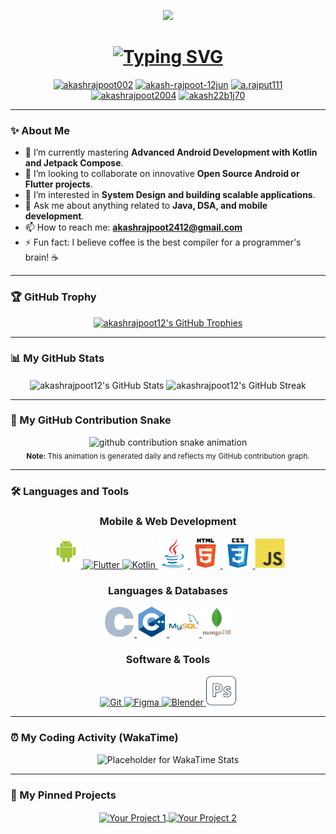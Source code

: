 <p align="center">
  <img src="https://capsule-render.vercel.app/api?type=waving&color=0077be&height=180&section=header&text=Akash%20Rajpoot&fontSize=70&animation=fadeIn&fontAlignY=30&desc=Computer%20Engineering%20Student%20|%20Android%20Developer&descFontSize=20&descAlignY=60" />
</p>

<h1 align="center">
  <a href="https://git.io/typing-svg">
    <img src="https://readme-typing-svg.demolab.com?font=Fira+Code&weight=600&size=30&duration=4000&color=36BCF7&center=true&vCenter=true&width=500&lines=Hi+there%2C+I'm+Akash+Rajpoot;A+B.Tech+C.S.+Student;Android+%26+Flutter+Developer;Problem+Solver" alt="Typing SVG">
  </a>
</h1>

<p align="center">
  <a href="https://twitter.com/akashrajpoot002" target="_blank"><img src="https://raw.githubusercontent.com/rahuldkjain/github-profile-readme-generator/master/src/images/icons/Social/twitter.svg" alt="akashrajpoot002" height="30" width="40" /></a>
  <a href="https://www.linkedin.com/in/akash-rajpoot-12jun/" target="_blank"><img src="https://raw.githubusercontent.com/rahuldkjain/github-profile-readme-generator/master/src/images/icons/Social/linked-in-alt.svg" alt="akash-rajpoot-12jun" height="30" width="40" /></a>
  <a href="https://instagram.com/a.rajput111" target="_blank"><img src="https://raw.githubusercontent.com/rahuldkjain/github-profile-readme-generator/master/src/images/icons/Social/instagram.svg" alt="a.rajput111" height="30" width="40" /></a>
  <a href="https://www.leetcode.com/akashrajpoot2004" target="_blank"><img src="https://raw.githubusercontent.com/rahuldkjain/github-profile-readme-generator/master/src/images/icons/Social/leet-code.svg" alt="akashrajpoot2004" height="30" width="40" /></a>
  <a href="https://auth.geeksforgeeks.org/user/akash22b1j70" target="_blank"><img src="https://raw.githubusercontent.com/rahuldkjain/github-profile-readme-generator/master/src/images/icons/Social/geeks-for-geeks.svg" alt="akash22b1j70" height="30" width="40" /></a>
</p>

---

### ✨ About Me

- 🌱 I’m currently mastering **Advanced Android Development with Kotlin and Jetpack Compose**.
- 👯 I’m looking to collaborate on innovative **Open Source Android or Flutter projects**.
- 🤔 I’m interested in **System Design and building scalable applications**.
- 💬 Ask me about anything related to **Java, DSA, and mobile development**.
- 📫 How to reach me: **akashrajpoot2412@gmail.com**
- ⚡ Fun fact: I believe coffee is the best compiler for a programmer's brain! ☕

---

### 🏆 GitHub Trophy

<p align="center">
  <a href="https://github.com/ryo-ma/github-profile-trophy">
    <img src="https://github-profile-trophy.vercel.app/?username=akashrajpoot12&theme=tokyonight&row=1&column=7" alt="akashrajpoot12's GitHub Trophies" />
  </a>
</p>

---

### 📊 My GitHub Stats

<p align="center">
  <img align="center" src="https://github-readme-stats.vercel.app/api?username=akashrajpoot12&show_icons=true&locale=en&theme=tokyonight" alt="akashrajpoot12's GitHub Stats" />
  <img align="center" src="https://streak-stats.demolab.com/?user=akashrajpoot12&theme=tokyonight" alt="akashrajpoot12's GitHub Streak" />
</p>

---

### 🐍 My GitHub Contribution Snake

<p align="center">
  <img src="https://raw.githubusercontent.com/akashrajpoot12/akashrajpoot12/main/dist/github-contribution-grid-snek-dark.svg" alt="github contribution snake animation"/>
  <br>
  <sub><b>Note:</b> This animation is generated daily and reflects my GitHub contribution graph.</sub>
</p>

---

### 🛠️ Languages and Tools

<h3 align="center">Mobile & Web Development</h3>
<p align="center">
    <a href="https://developer.android.com" target="_blank" rel="noreferrer"> <img src="https://raw.githubusercontent.com/devicons/devicon/master/icons/android/android-original-wordmark.svg" alt="Android" width="48" height="48"/> </a>
    <a href="https://flutter.dev" target="_blank" rel="noreferrer"> <img src="https://www.vectorlogo.zone/logos/flutterio/flutterio-icon.svg" alt="Flutter" width="48" height="48"/> </a>
    <a href="https://kotlinlang.org" target="_blank" rel="noreferrer"> <img src="https://www.vectorlogo.zone/logos/kotlinlang/kotlinlang-icon.svg" alt="Kotlin" width="48" height="48"/> </a>
    <a href="https://www.java.com" target="_blank" rel="noreferrer"> <img src="https://raw.githubusercontent.com/devicons/devicon/master/icons/java/java-original.svg" alt="Java" width="48" height="48"/> </a>
    <a href="https://www.w3.org/html/" target="_blank" rel="noreferrer"> <img src="https://raw.githubusercontent.com/devicons/devicon/master/icons/html5/html5-original-wordmark.svg" alt="HTML5" width="48" height="48"/> </a>
    <a href="https://www.w3schools.com/css/" target="_blank" rel="noreferrer"> <img src="https://raw.githubusercontent.com/devicons/devicon/master/icons/css3/css3-original-wordmark.svg" alt="CSS3" width="48" height="48"/> </a>
    <a href="https://developer.mozilla.org/en-US/docs/Web/JavaScript" target="_blank" rel="noreferrer"> <img src="https://raw.githubusercontent.com/devicons/devicon/master/icons/javascript/javascript-original.svg" alt="JavaScript" width="48" height="48"/> </a>
</p>

<h3 align="center">Languages & Databases</h3>
<p align="center">
    <a href="https://www.cprogramming.com/" target="_blank" rel="noreferrer"> <img src="https://raw.githubusercontent.com/devicons/devicon/master/icons/c/c-original.svg" alt="C" width="48" height="48"/> </a>
    <a href="https://www.w3schools.com/cpp/" target="_blank" rel="noreferrer"> <img src="https://raw.githubusercontent.com/devicons/devicon/master/icons/cplusplus/cplusplus-original.svg" alt="C++" width="48" height="48"/> </a>
    <a href="https://www.mysql.com/" target="_blank" rel="noreferrer"> <img src="https://raw.githubusercontent.com/devicons/devicon/master/icons/mysql/mysql-original-wordmark.svg" alt="MySQL" width="48" height="48"/> </a>
    <a href="https://www.mongodb.com/" target="_blank" rel="noreferrer"> <img src="https://raw.githubusercontent.com/devicons/devicon/master/icons/mongodb/mongodb-original-wordmark.svg" alt="MongoDB" width="48" height="48"/> </a>
</p>

<h3 align="center">Software & Tools</h3>
<p align="center">
    <a href="https://git-scm.com/" target="_blank" rel="noreferrer"> <img src="https://www.vectorlogo.zone/logos/git-scm/git-scm-icon.svg" alt="Git" width="48" height="48"/> </a>
    <a href="https://www.figma.com/" target="_blank" rel="noreferrer"> <img src="https://www.vectorlogo.zone/logos/figma/figma-icon.svg" alt="Figma" width="48" height="48"/> </a>
    <a href="https://www.blender.org/" target="_blank" rel="noreferrer"> <img src="https://download.blender.org/branding/community/blender_community_badge_white.svg" alt="Blender" width="48" height="48"/> </a>
    <a href="https://www.photoshop.com/en" target="_blank" rel="noreferrer"> <img src="https://raw.githubusercontent.com/devicons/devicon/master/icons/photoshop/photoshop-line.svg" alt="Photoshop" width="48" height="48"/> </a>
</p>

---

### ⏰ My Coding Activity (WakaTime)

<p align="center">
    <img src="https://via.placeholder.com/600x200?text=Set+up+WakaTime+GitHub+Action+to+see+stats+here!" alt="Placeholder for WakaTime Stats"/>
</p>


---

### 🚀 My Pinned Projects

<p align="center">
  <a href="https://github.com/akashrajpoot12/YOUR-REPO-NAME-1">
    <img align="center" width="400" src="https://github-readme-stats.vercel.app/api/pin/?username=akashrajpoot12&repo=YOUR-REPO-NAME-1&theme=tokyonight" alt="Your Project 1"/>
  </a>
  <a href="https://github.com/akashrajpoot12/YOUR-REPO-NAME-2">
    <img align="center" width="400" src="https://github-readme-stats.vercel.app/api/pin/?username=akashrajpoot12&repo=YOUR-REPO-NAME-2&theme=tokyonight" alt="Your Project 2"/>
  </a>
</p>

